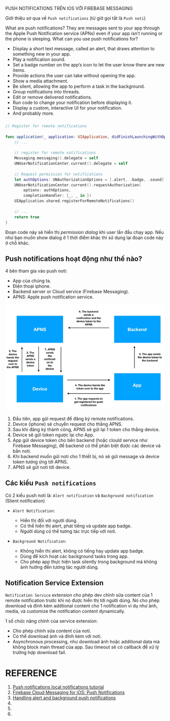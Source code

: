 
PUSH NOTIFICATIONS TRÊN IOS VỚI FIREBASE MESSAGING

Giới thiệu sơ qua về `Push notifications` (từ giờ gọi tắt là `Push noti`)

What are push notifications? They are messages sent to your app through the Apple Push Notification service (APNs) even if your app isn’t running or the phone is sleeping. What can you use push notifications for?

- Display a short text message, called an alert, that draws attention to something new in your app.
- Play a notification sound.
- Set a badge number on the app’s icon to let the user know there are new items.
- Provide actions the user can take without opening the app.
- Show a media attachment.
- Be silent, allowing the app to perform a task in the background.
- Group notifications into threads.
- Edit or remove delivered notifications.
- Run code to change your notification before displaying it.
- Display a custom, interactive UI for your notification.
- And probably more.


### 

```swift
// Register for remote notifications

func application(_ application: UIApplication, didFinishLaunchingWithOptions launchOptions: [UIApplication.LaunchOptionsKey: Any]?) -> Bool {
    // ...

    // register for remote notifications
    Messaging.messaging().delegate = self
    UNUserNotificationCenter.current().delegate = self
    
    // Request permission for notifications
    let authOptions: UNAuthorizationOptions = [.alert, .badge, .sound]
    UNUserNotificationCenter.current().requestAuthorization(
        options: authOptions,
        completionHandler: {_, _ in })
    UIApplication.shared.registerForRemoteNotifications()

    // ...
    return true
}
```
Đoạn code này sẽ hiển thị *permission dialog* khi user lần đầu chạy app. Nếu như bạn muốn show dialog ở 1 thời điểm khác thì sử dụng lại đoạn code này ở chỗ khác. 

## Push notifications hoạt động như thế nào?

4 bên tham gia vào push noti:
-  App của chúng ta.
-  Điện thoại iphone.
-  Backend server or Cloud service (Firebase Messaging).
-  APNS: Apple push notification service.

![](images/091436d9-2460-4ec9-b482-572f7ab81d69.webp)

1. Đầu tiên, app gửi request để đăng ký remote notifications.
2. Device (iphone) sẽ chuyển request cho thằng APNS.
3. Sau khi đăng ký thành công, APNS sẽ gửi lại 1 token cho thằng device.
4. Device sẽ gửi token ngược lại cho App.
5. App gửi device token cho bên backend (hoặc clould service như Firebase Messaging), để backend có thể phân biệt được các device và bắn noti.
6. Khi backend muốn gửi noti cho 1 thiết bị, nó sẽ gửi message và device token tương ứng tới APNS.
7. APNS sẽ gửi noti tới device.


## Các kiểu `Push notifications`

Có 2 kiểu push noti là: `Alert notification` và `Background notification` (Slient notification)

- `Alert Notification`:
    - Hiển thị đối với người dùng.
    - Có thể hiển thị alert, phát tiếng và update app badge.
    - Người dùng có thể tương tác trực tiếp với noti.

- `Background Notification`:
    - Không hiển thị alert, không có tiếng hay update app badge.
    - Dùng để kích hoạt các background tasks trong app.
    - Cho phép app thực hiện task silently trong background mà không ảnh hưởng đến tương tác người dùng.

## Notification Service Extension

`Notification Service` extension cho phép dev chỉnh sửa content của 1 remote notification trước khi nó được hiển thị tới người dùng. Nó cho phép download và đính kèm addtional content cho 1 notification ví dụ như ảnh, media, và customize the notification content dynamically.

1 số chức năng chính của service extension:
- Cho phép chỉnh sửa content của noti.
- Có thể download ảnh và đính kèm với noti.
- Asynchronous processing, như download ảnh hoặc additional data mà không block 
main thread của app. Sau timeout sẽ có callback để xử lý trường hợp download fail.


# REFERENCE
1. [Push notifications local notifications tutorial](https://www.thomashanning.com/push-notifications-local-notifications-tutorial/)
2. [Firebase Cloud Messaging for iOS: Push Notifications](https://www.kodeco.com/20201639-firebase-cloud-messaging-for-ios-push-notifications/)
3. [Handling alert and background push notifications](https://developer.apple.com/videos/play/wwdc2020/10095/)
4. [](https://developer.apple.com/documentation/usernotifications/asking-permission-to-use-notifications)
5. [](https://www.kodeco.com/11395893-push-notifications-tutorial-getting-started?page=3#toc-anchor-012)
6. [](https://developer.apple.com/library/archive/documentation/NetworkingInternet/Conceptual/RemoteNotificationsPG/index.html#//apple_ref/doc/uid/TP40008194-CH3-SW1)